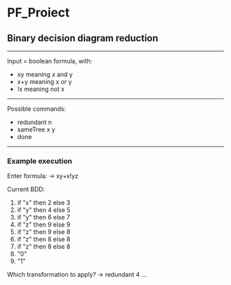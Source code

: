 # PF_Proiect
## Binary decision diagram reduction

---

Input = boolean formula, with:
- xy meaning x and y
- x+y meaning x or y
- !x meaning not x

---

Possible commands:
- redundant n
- sameTree x y
- done

---

### Example execution

Enter formula:
-> xy+x!yz

Current BDD:
1. if "x" then 2 else 3
2. if "y" then 4 else 5
3. if "y" then 6 else 7
4. if "z" then 9 else 9
5. if "z" then 9 else 8
6. if "z" then 8 else 8
7. if "z" then 8 else 8
8. "0"
9. "1"

Which transformation to apply?
-> redundant 4
...
